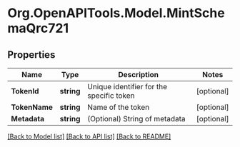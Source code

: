 
# Org.OpenAPITools.Model.MintSchemaQrc721

## Properties

Name | Type | Description | Notes
------------ | ------------- | ------------- | -------------
**TokenId** | **string** | Unique identifier for the specific token | [optional] 
**TokenName** | **string** | Name of the token | [optional] 
**Metadata** | **string** | (Optional) String of metadata | [optional] 

[[Back to Model list]](../README.md#documentation-for-models)
[[Back to API list]](../README.md#documentation-for-api-endpoints)
[[Back to README]](../README.md)

